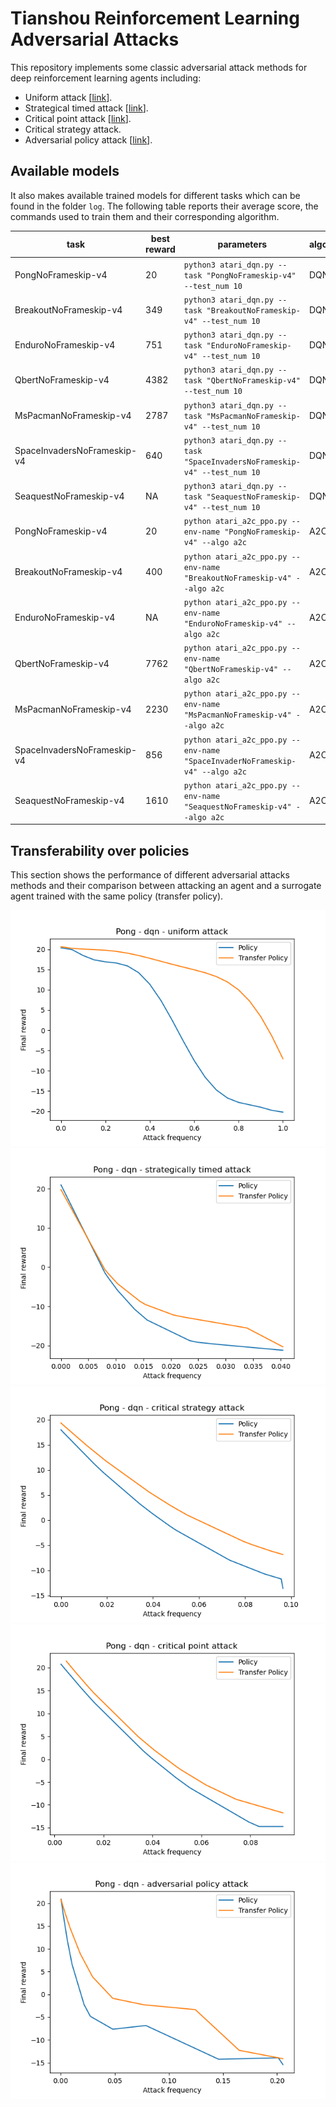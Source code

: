 # Tianshou Reinforcement Learning Adversarial Attacks
This repository implements some classic adversarial attack methods for deep reinforcement learning agents including:
- Uniform attack [[link](https://arxiv.org/abs/1702.02284)].
- Strategical timed attack [[link](https://www.ijcai.org/Proceedings/2017/0525.pdf)].
- Critical point attack [[link](https://arxiv.org/abs/2005.07099)].
- Critical strategy attack.
- Adversarial policy attack [[link](https://arxiv.org/abs/1905.10615)].

## Available models
It also makes available trained models for different tasks which can be found in the folder `log`. The following table reports their average score, the commands used to train them and their corresponding algorithm.

| task                        | best reward | parameters                                                   | algorithm           |
| --------------------------- | ----------- | ------------------------------------------------------------ | ------------------- |
| PongNoFrameskip-v4          | 20          | `python3 atari_dqn.py --task "PongNoFrameskip-v4" --test_num 10` | DQN |
| BreakoutNoFrameskip-v4      | 349         | `python3 atari_dqn.py --task "BreakoutNoFrameskip-v4" --test_num 10`  | DQN    |
| EnduroNoFrameskip-v4        | 751         | `python3 atari_dqn.py --task "EnduroNoFrameskip-v4" --test_num 10`  | DQN    |
| QbertNoFrameskip-v4         | 4382        | `python3 atari_dqn.py --task "QbertNoFrameskip-v4" --test_num 10`  | DQN    |
| MsPacmanNoFrameskip-v4      | 2787        | `python3 atari_dqn.py --task "MsPacmanNoFrameskip-v4" --test_num 10`  | DQN    |
| SpaceInvadersNoFrameskip-v4 | 640         | `python3 atari_dqn.py --task "SpaceInvadersNoFrameskip-v4" --test_num 10`  | DQN    |
| SeaquestNoFrameskip-v4      | NA          | `python3 atari_dqn.py --task "SeaquestNoFrameskip-v4" --test_num 10`  | DQN    |
| PongNoFrameskip-v4          | 20          | `python atari_a2c_ppo.py --env-name "PongNoFrameskip-v4" --algo a2c` | A2C |
| BreakoutNoFrameskip-v4      | 400         | `python atari_a2c_ppo.py --env-name "BreakoutNoFrameskip-v4" --algo a2c`  | A2C    |
| EnduroNoFrameskip-v4        | NA          | `python atari_a2c_ppo.py --env-name "EnduroNoFrameskip-v4" --algo a2c`  | A2C    |
| QbertNoFrameskip-v4         | 7762        | `python atari_a2c_ppo.py --env-name "QbertNoFrameskip-v4" --algo a2c`  | A2C    |
| MsPacmanNoFrameskip-v4      | 2230        | `python atari_a2c_ppo.py --env-name "MsPacmanNoFrameskip-v4" --algo a2c`  | A2C    |
| SpaceInvadersNoFrameskip-v4 | 856         | `python atari_a2c_ppo.py --env-name "SpaceInvaderNoFrameskip-v4" --algo a2c`  | A2C    |
| SeaquestNoFrameskip-v4      | 1610        | `python atari_a2c_ppo.py --env-name "SeaquestNoFrameskip-v4" --algo a2c`  | A2C    |

## Transferability over policies
This section shows the performance of different adversarial attacks methods and their comparison between attacking an agent and a surrogate agent trained with the same policy (transfer policy).

![](results/pong_uniform_attack_dqn_fgm_eps_01_transfer_dqn.png)
![](results/pong_strategically_timed_attack_dqn_fgm_eps_01_transfer_dqn.png)
![](results/pong_critical_strategy_attack_dqn_fgm_eps_01_transfer_dqn.png)
![](results/pong_critical_point_attack_dqn_fgm_eps_01_transfer_dqn.png)
![](results/pong_adversarial_policy_attack_dqn_fgm_eps_01_transfer_dqn.png)
